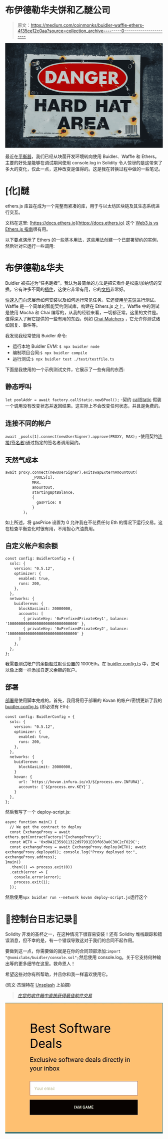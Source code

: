 # 布伊德勒华夫饼和乙醚公司

> 原文：<https://medium.com/coinmonks/buidler-waffle-ethers-4f35ce12c0aa?source=collection_archive---------0----------------------->

![](img/ab6657c6d95b9a8991ec11fb7c1c64ec.png)

最近在[平衡器](https://balancer.finance/)，我们已经从块菌开发环境转向使用 Buidler、Waffle 和 Ethers。主要的好处是能够在调试期间使用 console.log in Solidity 令人惊讶的是这带来了多大的变化，仅此一点，这种改变是值得的。这是我在转换过程中做的一些笔记。

# [化]醚

ethers.js 库旨在成为一个完整而紧凑的库，用于与以太坊区块链及其生态系统进行交互。

文档在这里: [https://docs.ethers.io](https://docs.ethers.io) 这个 [Web3.js vs Ethers.js 指南](https://github.com/adrianmcli/web3-vs-ethers)很有用。

以下要点演示了 Ethers 的一些基本用法，这些用法创建一个已部署契约的实例，然后针对它运行一些调用:

# 布伊德勒&华夫

Buidler 被描述为“任务跑者”。我认为最简单的方法是把它看作是松露/加纳切的交换。它有许多不同的[插件](https://buidler.dev/plugins/)，这使它非常有用，它的[文档](https://buidler.dev/getting-started/)非常好。

[快速入门](https://buidler.dev/getting-started/#quick-start)向您展示如何安装以及如何运行常见任务。它还使用[华夫饼](https://getwaffle.io/)进行测试。Waffle 是一个简单的智能契约测试库，构建在 Ethers.js 之上。Waffle 中的测试是使用 Mocha 和 Chai 编写的，从我的经验来看，一切都正常。这里的文件是。值得深入了解它提供的一些有用的东西，例如 [Chai Matchers](https://ethereum-waffle.readthedocs.io/en/latest/matchers.html) ，它允许你测试诸如回复、事件等。

我发现我经常使用 Buidler 命令:

*   运行本地 Buidler EVM: `$ npx buidler node`
*   编制项目合同:`$ npx buidler compile`
*   运行测试:`$ npx buidler test ./test/testfile.ts`

下面是我使用的一个示例测试文件，它展示了一些有用的东西:

## 静态呼叫

`let poolAddr = await factory.callStatic.newBPool();` -契约 [callStatic](https://docs.ethers.io/v5/api/contract/contract/#contract-callStatic) 假装一个调用没有改变状态并返回结果。这实际上不会改变任何状态，并且是免费的。

## 连接不同的帐户

`await _pools[1].connect(newUserSigner).approve(PROXY, MAX);` -使用契约[连接(签名者)](https://docs.ethers.io/v5/api/contract/contract/#Contract-connect)通过指定的签名者调用契约。

## 天然气成本

```
await proxy.connect(newUserSigner).exitswapExternAmountOut(
            _POOLS[1],
            MKR,
            amountOut,
            startingBptBalance,
            {
              gasPrice: 0
            }
        );
```

如上所述，将 gasPrice 设置为 0 允许我在不花费任何 Eth 的情况下运行交易。这在检查平衡变化时很有用，不用担心汽油费用。

## 自定义帐户和余额

```
const config: BuidlerConfig = {
  solc: {
    version: "0.5.12",
    optimizer: {
      enabled: true,
      runs: 200,
    },
  },
  networks: {
    buidlerevm: {
      blockGasLimit: 20000000,
      accounts: [
        { privateKey: '0xPrefixedPrivateKey1', balance: '1000000000000000000000000000000' },
        { privateKey: '0xPrefixedPrivateKey2', balance: '1000000000000000000000000000000' }
      ]
    },
  },
};
```

我需要测试帐户的余额超过默认设置的 1000Eth。在 [buidler.config.ts](https://buidler.dev/config/) 中，您可以像上面一样添加自定义余额的账户。

## 部署

[部署](https://buidler.dev/guides/deploying.html)是使用脚本完成的。首先，我用将用于部署的 Kovan 的帐户/密钥更新了我的 [buidler.config.ts](https://buidler.dev/config/) (即必须有 Eth):

```
const config: BuidlerConfig = {
  solc: {
    version: "0.5.12",
    optimizer: {
      enabled: true,
      runs: 200,
    },
  },
  networks: {
    buidlerevm: {
      blockGasLimit: 20000000,
    }
    kovan: {
      url: `https://kovan.infura.io/v3/${process.env.INFURA}`,
      accounts: [`${process.env.KEY}`]
    }
  },
};
```

然后我写了一个 deploy-script.js:

```
async function main() {
  // We get the contract to deploy
  const ExchangeProxy = await ethers.getContractFactory("ExchangeProxy");
  const WETH = '0xd0A1E359811322d97991E03f863a0C30C2cF029C';
  const exchangeProxy = await ExchangeProxy.deploy(WETH); await exchangeProxy.deployed(); console.log("Proxy deployed to:", exchangeProxy.address);
}main()
  .then(() => process.exit(0))
  .catch(error => {
    console.error(error);
    process.exit(1);
  });
```

然后使用`npx buidler run --network kovan deploy-script.js`运行这个

# 🎉控制台日志记录🎉

Solidity 开发的圣杯之一，在这种情况下很容易安装！还有 Solidity 堆栈跟踪和错误消息，但不幸的是，有一个错误导致这对于我们的合同不起作用。

要做到这一点，你需要做的就是在你的合同顶部添加:`import "@nomiclabs/buidler/console.sol";`然后使用 console.log。关于它支持何种输出等的更多细节在这里。救命恩人！

希望这些对你有所帮助，并且你和我一样喜欢使用它。

(凯文·杰瑞特在 [Unsplash](https://unsplash.com/s/photos/hard-hat?utm_source=unsplash&utm_medium=referral&utm_content=creditCopyText) 上拍摄)

> [*在您的收件箱中直接获得最佳软件交易*](https://coincodecap.com/?utm_source=coinmonks)

[![](img/b063c64b59d3ad1bda7f93903696380a.png)](https://coincodecap.com/?utm_source=coinmonks)